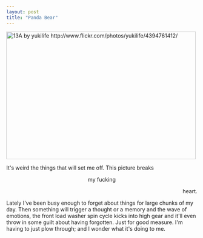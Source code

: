 ```yaml
---
layout: post
title: "Panda Bear"
---
```


<img src="http://farm5.static.flickr.com/4001/4394761412_24b6877a8d.jpg" width="500" height="337" alt="13A by yukilife http://www.flickr.com/photos/yukilife/4394761412/" title="13A by yukilife http://www.flickr.com/photos/yukilife/4394761412/">

It's weird the things that will set me off. This picture breaks

<p style="text-align:center">my fucking</p>

<p style="text-align:right">heart.</p>

<p class="postscript">Lately I've been busy enough to forget about things for large chunks of my day. Then something will trigger a thought or a memory and the wave of emotions, the front load washer spin cycle kicks into high gear and it'll even throw in some guilt about having forgotten. Just for good measure. I'm having to just plow through; and I wonder what it's doing to me.</p>